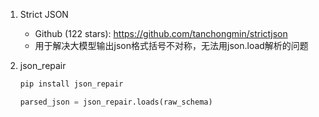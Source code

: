 1. Strict JSON
   - Github (122 stars): https://github.com/tanchongmin/strictjson
   - 用于解决大模型输出json格式括号不对称，无法用json.load解析的问题

2. json_repair
   ```bash
   pip install json_repair
   ```
   ```python
   parsed_json = json_repair.loads(raw_schema)
   ```